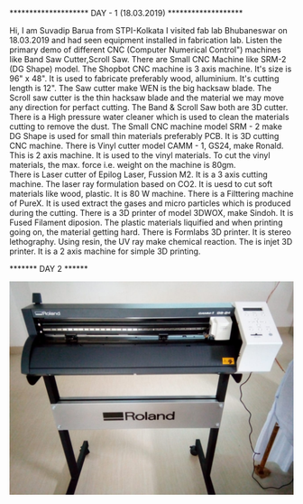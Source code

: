 ******************** DAY - 1 (18.03.2019) *******************

 Hi, I am Suvadip Barua from STPI-Kolkata
I visited fab lab Bhubaneswar on 18.03.2019 and had seen equipment installed in fabrication lab. 
Listen the primary demo of different CNC (Computer Numerical Control") machines like Band Saw Cutter,Scroll Saw. 
There are Small CNC Machine like SRM-2 (DG Shape) model. 
The Shopbot CNC machine is 3 axis machine. It's size is 96" x 48". It is used to fabricate preferably wood, alluminium. It's cutting length is 12".
The Saw cutter make WEN is the big hacksaw blade.
The Scroll saw cutter is the thin hacksaw blade and the material we may move any direction for perfact cutting.
The Band & Scroll Saw both are 3D cutter.
There is a High pressure water cleaner which is used to clean the materials cutting to remove the dust.
The Small CNC machine model SRM - 2 make DG Shape  is used for small thin materials preferably PCB. It is 3D cutting CNC machine.
There is Vinyl cutter model CAMM - 1, GS24, make Ronald. This is 2 axis machine. It is used to the vinyl materials. To cut the vinyl materials, the max. force i.e. weight on the machine is 80gm.  
There is Laser cutter of Epilog Laser, Fussion M2. It is a 3 axis cutting machine. The laser ray formulation based on CO2. It is uesd to cut soft materials like wood, plastic. It is 80 W machine.
There is a Filttering machine of PureX. It is used extract the gases and micro particles which is produced during the cutting.
There is a 3D printer of model 3DWOX, make Sindoh. It is Fused Filament diposion. The plastic materials liquified and when printing going on, the material getting hard.
There is Formlabs 3D printer. It is stereo lethography. Using resin, the UV ray make chemical reaction.
The is injet 3D printer. It is a 2 axis machine for simple 3D printing.

******* DAY 2 ******

![Vinyl Cutter](vinylcutter.jpeg "vinyl")